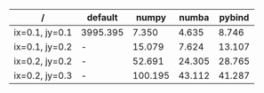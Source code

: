 |/|default|numpy|numba|pybind|
|---|---|---|---|---|
|ix=0.1, jy=0.1|3995.395|7.350|4.635|8.746|
|ix=0.1, jy=0.2|-|15.079|7.624|13.107|
|ix=0.2, jy=0.2|-|52.691|24.305|28.765|
|ix=0.2, jy=0.3|-|100.195|43.112|41.287|